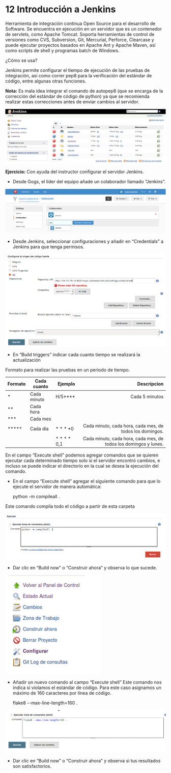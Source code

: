 # 12 Introducción a Jenkins

Herramienta de integración continua Open Source para el desarrollo de Software.
Se encuentra en ejecución en un servidor que es un contenedor de servlets, como Apache Tomcat. Soporta herramientas de control de versiones como CVS, Subversion, Git, Mercurial, Perforce, Clearcase y puede ejecutar proyectos basados en Apache Ant y Apache Maven, así como scripts de shell y programas batch de Windows.

¿Cómo se usa?

Jenkins permite configurar el tiempo de ejecución de las pruebas de integración, así como correr pep8 para la verificación del estándar de código, entre algunas otras funciones.

__Nota:__ Es mala idea integrar el comando de autopep8 (que se encarga de la corrección del estándar de código de python) ya que se recomienda realizar estas correcciones antes de enviar cambios al servidor.

![Panel de control de Jenkins](images/paneldecontroljenkins.png)


__Ejercicio:__ Con ayuda del instructor configurar el servidor Jenkins.

* Desde Gogs, el líder del equipo añade un colaborador llamado “Jenkins”.

![Añadir un colaborador a Gogs](images/colaboradorjenkins.png)

* Desde Jenkins, seleccionar configuraciones y añadir en “Credentials” a Jenkins para que tenga permisos.

![Creación de permisos](images/llaves.png)

* En “Build triggers” indicar cada cuanto tiempo se realizará la actualización

Formato para realizar las pruebas en un periodo de tiempo.

|Formato | Cada cuanto | Ejemplo | Descripcion |
|:------ | -----------| --------- |-----------:|
| *      |Cada minuto | H/5****   | Cada 5 minutos |
| **     | Cada hora |           |             |
| ***    | Cada mes   |           |            |
| *****  | Cada día   | * *  * *0 | Cada minuto, cada hora, cada mes, de todos los domingos. |
|        |            | * * * * 0,1 | Cada minuto, cada hora, cada mes, de todos los domingos y lunes. |

En el campo “Execute shell” podemos agregar comandos que se quieren ejecutar cada determinado tiempo solo si el servidor encontró cambios, e incluso se puede indicar el directorio en la cual se desea la ejecución del comando.

* En el campo “Execute shell” agregar el siguiente comando para que lo ejecute el servidor de manera automática:

	python -m compileall .
 
Este comando compila todo el código a partir de esta carpeta

![Comando compileall](images/compileall.png)

* Dar clic en “Build now” o “Construir ahora” y observa lo que sucede.

![Visializacion del estado del proyecto](images/Construirahora.png)

* Añadir un nuevo comando al campo “Execute shell” Este comando nos indica si violamos el estándar de código. Para este caso asignamos un máximo de 160 caracteres por línea de código.

	flake8  --max-line-length=160 .

![Comando que se asegura de evitar violaciones en el código](images/flake.png)

* Dar clic en “Build now” o “Construir ahora” y observa si tus resultados son satisfactorios.


